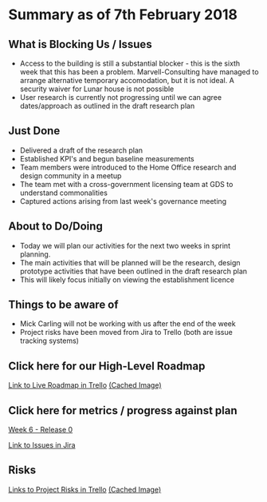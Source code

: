 # Summary as of 7th February 2018

## What is Blocking Us / Issues
* Access to the building is still a substantial blocker - this is the sixth week that this has been a problem. Marvell-Consulting have managed to arrange alternative temporary accomodation, but it is not ideal. A security waiver for Lunar house is not possible
* User research is currently not progressing until we can agree dates/approach as outlined in the draft research plan

## Just Done
* Delivered a draft of the research plan
* Established KPI's and begun baseline measurements 
* Team members were introduced to the Home Office research and design community in a meetup
* The team met with a cross-government licensing team at GDS to understand commonalities 
* Captured actions arising from last week's governance meeting

## About to Do/Doing
* Today we will plan our activities for the next two weeks in sprint planning. 
* The main activities that will be planned will be the research, design prototype activities that have been outlined in the draft research plan
* This will likely focus initially on viewing the establishment licence

## Things to be aware of
* Mick Carling will not be working with us after the end of the week
* Project risks have been moved from Jira to Trello (both are issue tracking systems)

## Click here for our High-Level Roadmap
[Link to Live Roadmap in Trello](https://trello.com/b/gDQdE01u/asl-roadmap)    [\(Cached Image\)](graphs/ASLRoadMap07022018.png)

## Click here for metrics / progress against plan
[Week 6 - Release 0](graphs/progress07022018.png)

[Link to Issues in Jira](https://jira.digital.homeoffice.gov.uk/secure/RapidBoard.jspa?rapidView=287)

## Risks
[Links to Project Risks in Trello](https://trello.com/b/VuFuCL7t/risk-register-and-kpis-asl-delivery)    [\(Cached Image\)](graphs/ASLRiskRegister07022018.png)


